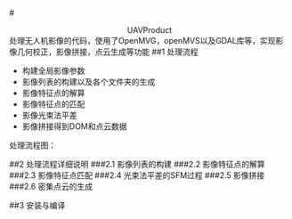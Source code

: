 #<center>UAVProduct</center>
处理无人机影像的代码，使用了OpenMVG，openMVS以及GDAL库等，实现影像几何校正，影像拼接，点云生成等功能
##1 处理流程
* 构建全局影像参数
* 影像列表的构建以及各个文件夹的生成
* 影像特征点的解算
* 影像特征点的匹配
* 影像光束法平差
* 影像拼接得到DOM和点云数据

处理流程图：

##2 处理流程详细说明
###2.1 影像列表的构建
###2.2 影像特征点的解算
###2.3 影像特征点匹配
###2.4 光束法平差的SFM过程
###2.5 影像拼接
###2.6 密集点云的生成

##3 安装与编译